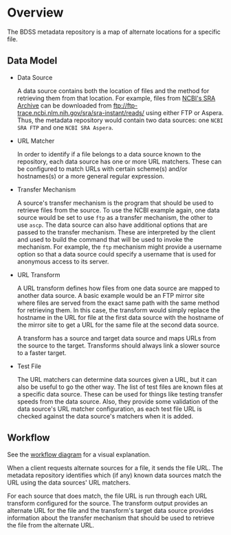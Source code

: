 # Overview

The BDSS metadata repository is a map of alternate locations for a specific file.

## Data Model

* Data Source

   A data source contains both the location of files and the method for retrieving them from that
   location. For example, files from [NCBI's SRA Archive](http://www.ncbi.nlm.nih.gov/sra) can be
   downloaded from ftp://ftp-trace.ncbi.nlm.nih.gov/sra/sra-instant/reads/ using either FTP or
   Aspera. Thus, the metadata repository would contain two data sources: one `NCBI SRA FTP` and
   one `NCBI SRA Aspera`.

* URL Matcher

   In order to identify if a file belongs to a data source known to the repository, each data source
   has one or more URL matchers. These can be configured to match URLs with certain scheme(s)
   and/or hostnames(s) or a more general regular expression.

* Transfer Mechanism

   A source's transfer mechanism is the program that should be used to retrieve files from the
   source. To use the NCBI example again, one data source would be set to use `ftp` as a
   transfer mechanism, the other to use `ascp`. The data source can also have additional options
   that are passed to the transfer mechanism. These are interpreted by the client and used to
   build the command that will be used to invoke the mechanism. For example, the `ftp` mechanism
   might provide a username option so that a data source could specify a username that is used
   for anonymous access to its server.

* URL Transform

   A URL transform defines how files from one data source are mapped to another data source. A
   basic example would be an FTP mirror site where files are served from the exact same path
   with the same method for retrieving them. In this case, the transform would simply replace
   the hostname in the URL for file at the first data source with the hostname of the mirror
   site to get a URL for the same file at the second data source.

   A transform has a source and target data source and maps URLs from the source to the target.
   Transforms should always link a slower source to a faster target.

* Test File

   The URL matchers can determine data sources given a URL, but it can also be useful to go the
   other way. The list of test files are known files at a specific data source. These can be
   used for things like testing transfer speeds from the data source. Also, they provide some
   validation of the data source's URL matcher configuration, as each test file URL is checked
   against the data source's matchers when it is added.

## Workflow

   See the [workflow diagram](/metadata_repository/docs/workflow.svg) for a visual explanation.

   When a client requests alternate sources for a file, it sends the file URL. The metadata
   repository identifies which (if any) known data sources match the URL using the data sources'
   URL matchers.

   For each source that does match, the file URL is run through each URL transform configured for
   the source. The transform output provides an alternate URL for the file and the transform's
   target data source provides information about the transfer mechanism that should be used to
   retrieve the file from the alternate URL.
